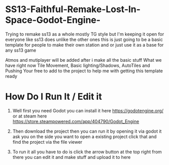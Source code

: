 # SS13-Faithful-Remake-Lost-In-Space-Godot-Engine-
Trying to remake ss13 as a whole mostly TG style but I'm keeping it open for everyone like ss13 does unlike the other ones this is just going to be a basic template for people to make their own station and or just use it as a base for any ss13 game


Atmos and mutiplayer will be added after i make all the basic stuff
What we have right now 
Tile Movement, Basic lighting/Shadows, AutoTiles and Pushing
Your free to add to the project to help me with getting this template ready

# How Do I Run It / Edit it

1. Well first you need Godot you can install it here https://godotengine.org/ or at steam here https://store.steampowered.com/app/404790/Godot_Engine

2. Then download the project then you can run it by opening it via godot it ask you on the side you want to open a existing project click that and find the project via the file viewer

3. To run it all  you have to do is click the arrow button at the top right  from there you can edit it and  make stuff and upload it to here

